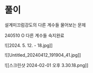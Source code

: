 # 풀이
설계미끄럼강도의 다른 계수들 물어보는 문제 

240510 O  다른 계수들 숙지완료

![[2024. 5. 12. - 18.jpg]]


![[Untitled_20240412_191904_41.jpg]]


![[스크린샷 2024-02-01 오후 3.30.18.png]]